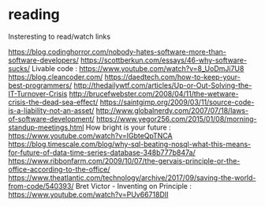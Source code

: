 # reading
Insteresting to read/watch links

https://blog.codinghorror.com/nobody-hates-software-more-than-software-developers/
https://scottberkun.com/essays/46-why-software-sucks/
Livable code : https://www.youtube.com/watch?v=8_UoDmJi7U8
https://blog.cleancoder.com/
https://daedtech.com/how-to-keep-your-best-programmers/
http://thedailywtf.com/articles/Up-or-Out-Solving-the-IT-Turnover-Crisis
http://brucefwebster.com/2008/04/11/the-wetware-crisis-the-dead-sea-effect/
https://saintgimp.org/2009/03/11/source-code-is-a-liability-not-an-asset/
http://www.globalnerdy.com/2007/07/18/laws-of-software-development/
https://www.yegor256.com/2015/01/08/morning-standup-meetings.html
How bright is your future : https://www.youtube.com/watch?v=IGbteQpTNCA
https://blog.timescale.com/blog/why-sql-beating-nosql-what-this-means-for-future-of-data-time-series-database-348b777b847a/
https://www.ribbonfarm.com/2009/10/07/the-gervais-principle-or-the-office-according-to-the-office/
https://www.theatlantic.com/technology/archive/2017/09/saving-the-world-from-code/540393/
Bret Victor - Inventing on Principle : https://www.youtube.com/watch?v=PUv66718DII
